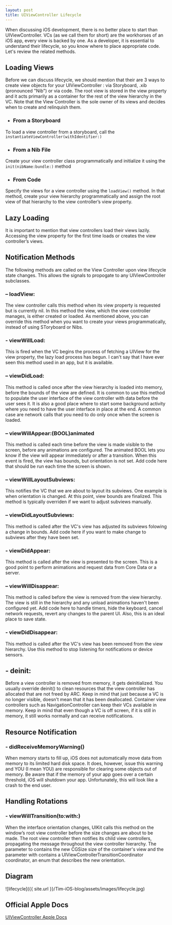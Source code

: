 ```yaml
---
layout: post
title: UIViewController Lifecycle
---
```


When discussing iOS development, there is no better place to start than UIViewController. VCs (as we call them for short) are the workhorses of an iOS app, every view is backed by one. As a developer, it is essential to understand their lifecycle, so you know where to place appropriate code. Let's review the related methods.

## Loading Views

Before we can discuss lifecycle, we should mention that their are 3 ways to create view objects for your UIViewController : via Storyboard, .xib (pronounced "Nib") or via code. The root view is stored in the view property and it acts primarily as a container for the rest of the view hierarchy in the VC. Note that the View Controller is the sole owner of its views and decides when to create and relinquish them. 

- ### From a Storyboard
To load a view controller from a storyboard, call the ```instantiateViewController(withIdentifier:)``` 

- ### From a Nib File
Create your view controller class programmatically and initialize it using the ```init(nibName:bundle:)``` method

- ### From Code
Specify the views for a view controller using the ```loadView()``` method. In that method, create your view hierarchy programmatically and assign the root view of that hierarchy to the view controller’s view property.

## Lazy Loading

It is important to mention that view controllers load their views lazily. Accessing the view property for the first time loads or creates the view controller’s views. 

## Notification Methods

The following methods are called on the View Controller upon view lifecycle state changes. 
This allows the signals to propogate to any UIViewController subclasses. 

### – loadView:
The view controller calls this method when its view property is requested but is currently nil. In this method the view, which the view controller manages, is either created or loaded. As mentioned above, you can override this method when you want to create your views programmatically, instead of using SToryboard or Nibs.

### - viewWillLoad:
This is fired when the VC begins the process of fetching a UIView for the view property, the lazy load process has begun.
I can't say that I have ever seen this method used in an app, but it is available.

### – viewDidLoad:
This method is called once after the view hierarchy is loaded into memory, before the bounds of the view are defined. It is common to use this method to populate the user interface of the view controller with data before the user sees it. It is also a good place where to start some background activity where you need to have the user interface in place at the end. A common case are network calls that you need to do only once when the screen is loaded. 

### – viewWillAppear:(BOOL)animated
This method is called each time before the view is made visible to the screen, before any animations are configured. The animated BOOL lets you know if the view will appear immediately or after a transition. When this event is fired, the view has bounds, but orientation is not set. Add code here that should be run each time the screen is shown.

### – viewWillLayoutSubviews:
This notifies the VC that we are about to layout its subviews. One example is when orientation is changed. At this point, view bounds are finalized. This method is typically overriden if we want to adjust subviews manually.

### – viewDidLayoutSubviews:
This method is called after the VC's view has adjusted its subviews folowing a change in bounds. Add code here if you want to make change to subviews after they have been set. 

### - viewDidAppear:
This method is called after the view is presented to the screen. This is a good point to perform animations and request data from Core Data or a server.

### – viewWillDisappear:
This method is called before the view is removed from the view hierarchy. The view is still in the hierarchy and any unload animations haven't been configured yet. Add code here to handle timers, hide the keyboard, cancel network requests, revert any changes to the parent UI. Also, this is an ideal place to save state.

### - viewDidDisappear:
This method is called after the VC's view has been removed from the view hierarchy. Use this method to stop listening for notifications or device sensors.

## - deinit:
Before a view controller is removed from memory, it gets deinitialized. You usually override deinit() to clean resources that the view controller has allocated that are not freed by ARC. Keep in mind that just because a VC is no longer visible, doesn't mean that it has been deallocated. Container view controllers such as NavigationController can keep their VCs available in memory. Keep in mind that even though a VC is off screen, if it is still in memory, it still works normally and can receive notifications.

## Resource Notification

### - didReceiveMemoryWarning()
When memory starts to fill up, iOS does not automatically move data from memory to its limited hard disk space. It does, however, issue this warning and YOU (I mean YOU) are responsible for clearing some objects out of memory. Be aware that if the memory of your app goes over a certain threshold, iOS will shutdown your app. Unfortunately, this will look like a crash to the end user. 

## Handling Rotations

### - viewWillTransition(to:with:)
When the interface orientation changes, UIKit calls this method on the window’s root view controller before the size changes are about to be made. The root view controller then notifies its child view controllers, propagating the message throughout the view controller hierarchy. The parameter to contains the new CGSize size of the container's view and the parameter with contains a UIViewControllerTransitionCoordinator coordinator, an enum that describes the new orientation.

## Diagram
![lifecycle]({{ site.url }}/Tim-iOS-blog/assets/images/lifecycle.jpg)

## Official Apple Docs
[UIViewController Apple Docs](https://developer.apple.com/reference/uikit/uiviewcontroller)


